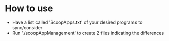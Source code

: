 # How to use

- Have a list called 'ScoopApps.txt' of your desired programs to sync/consider
- Run './scoopAppManagement' to create 2 files indicating the differences
